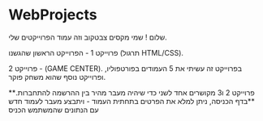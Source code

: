 # WebProjects

שלום !
שמי מקסים צבטקוב וזה עמוד הפרוייקטים שלי.

פרוייקט 1 - הפרוייקט הראשון שהגשנו (תרגול HTML/CSS).

פרוייקט 2 - (GAME CENTER).
בפרוייקט זה עשיתי את 5 העמודים בפורטפוליו, ופרוייקט נוסף שהוא משחק פוקר.

**פרוייקט 2 ו3 מקושרים אחד לשני כדי שיהיה מעבר מהיר בין ההרשמה להתחברות.
**בדף הכניסה, ניתן למלא את הפרטים בתחתית העמוד - ויתבצע מעבר לעמוד חדש עם הנתונים שהמשתמש הכניס
